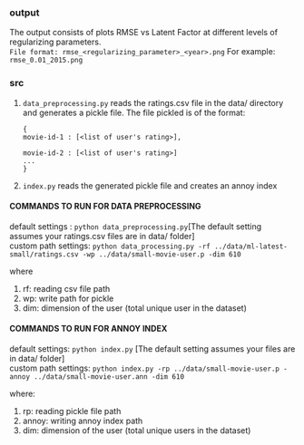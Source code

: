 ### output
The output consists of plots RMSE vs Latent Factor at different levels of regularizing parameters. <br>
```File format: rmse_<regularizing_parameter>_<year>.png``` For example: `rmse_0.01_2015.png`

### src
1. `data_preprocessing.py` reads the ratings.csv file in the data/ directory and generates a pickle file.
The file pickled is of the format:
    ```
    { 
    movie-id-1 : [<list of user's rating>],

    movie-id-2 : [<list of user's rating>]
    ...
    }
    ```

2. `index.py` reads the generated pickle file and creates an annoy index <br>
#### COMMANDS TO RUN FOR DATA PREPROCESSING
default settings : `python data_preprocessing.py`[The default setting assumes your ratings.csv files are in data/ folder]<br> 
custom path settings: `python data_processing.py -rf ../data/ml-latest-small/ratings.csv -wp ../data/small-movie-user.p -dim 610`

where 
1. rf: reading csv file path
2. wp: write path for pickle
3. dim: dimension of the user (total unique user in the dataset)

#### COMMANDS TO RUN FOR ANNOY INDEX
default settings: `python index.py` [The default setting assumes your files are in data/ folder]<br>
custom path settings: `python index.py -rp ../data/small-movie-user.p -annoy ../data/small-movie-user.ann -dim 610`

where:
1. rp: reading pickle file path
2. annoy: writing annoy index path
3. dim: dimension of the user (total unique users in the dataset)
